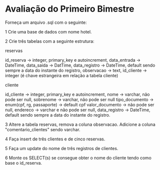 # Avaliação do Primeiro Bimestre

Forneça um arquivo .sql com o seguinte:

1 Crie uma base de dados com nome hotel.


2 Crie três tabelas com a seguinte estrutura: 

reservas

id_reserva -> integer, primary_key e autoincrement,
data_entrada -> DateTime,
data_saida -> DatTime,
data_registro -> DateTime, default sendo sempre a data do instante do registro,
observacao -> text,
id_cliente -> integer (é chave estrangeira em relação a tabela cliente)


cliente

id_cliente -> integer, primary_key e autoincrement,
nome -> varchar, não pode ser null,
sobrenome -> varchar, não pode ser null
tipo_documento -> enum(cpf, rg, passaporte) -> default cpf
valor_documento -> não pode ser null,
endereco -> varchar e não pode ser null,
data_registro -> DateTime, default sendo sempre a data do instante do registro.



3 Altere a tabela reservas, remova a coluna observacao. Adicione a coluna "comentario_clientes" sendo varchar.


4 Faça insert de três clientes e de cinco reservas.


5 Faça um update do nome de três registros de clientes.


6 Monte os SELECT(s) se consegue obter o nome do cliente tendo como base o id_reserva.